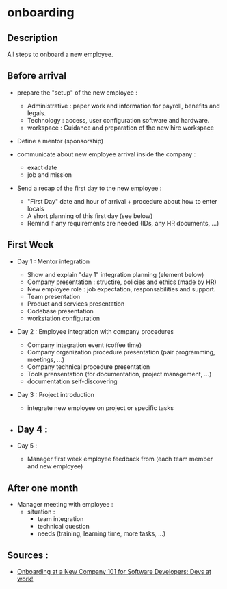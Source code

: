 # onboarding 

## Description

All steps to onboard a new employee.

## Before arrival

- prepare the "setup" of the new employee :
    - Administrative : paper work and information for payroll, benefits and legals.
    - Technology : access, user configuration software and hardware.
    - workspace : Guidance and preparation of the new hire workspace 
- Define a mentor (sponsorship)
- communicate about new employee arrival inside the company :
    - exact date
    - job and mission

- Send a recap of the first day to the new employee :
    - "First Day" date and hour of arrival + procedure about how to enter locals
    - A short planning of this first day (see below)
    - Remind if any requirements are needed (IDs, any HR documents, ...)

## First Week

- Day 1 : Mentor integration
    - Show and explain "day 1" integration planning (element below)
    - Company presentation : structire, policies and ethics (made by HR)
    - New employee role : job expectation, responsabilities and support.
    - Team presentation
    - Product and services presentation
    - Codebase presentation 
    - workstation configuration

- Day 2 : Employee integration with company procedures
    - Company integration event (coffee time)
    - Company organization procedure presentation (pair programming, meetings, ...)
    - Company technical procedure presentation
    - Tools prensentation (for documentation, project management, ...)
    - documentation self-discovering

- Day 3 : Project introduction
    - integrate new employee on project or specific tasks

- Day 4 : 
    - 

- Day 5 : 
    - Manager first week employee feedback from (each team member and new employee)

## After one month

- Manager meeting with employee :
    - situation :
        - team integration
        - technical question
        - needs (training, learning time, more tasks, ...)

## Sources :

- [ Onboarding at a New Company 101 for Software Developers: Devs at work! ](https://www.youtube.com/watch?v=_-hiWtN_-e4)